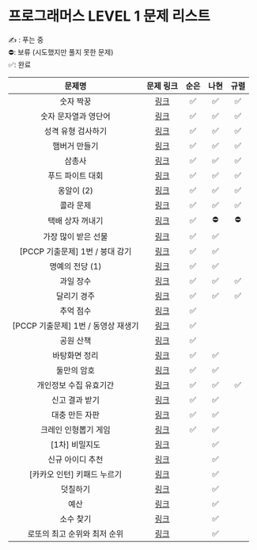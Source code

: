 # 프로그래머스 LEVEL 1 문제 리스트

✍️ : 푸는 중   
⛔️: 보류 (시도했지만 풀지 못한 문제)   
✅: 완료

|문제명|문제 링크|순은|나현|규렬|
|:------:|:------:|:------:|:------:|:------:|
|숫자 짝꿍|<a href="https://school.programmers.co.kr/learn/courses/30/lessons/131128" target="_blank">링크</a>|✅|✅|✅|
|숫자 문자열과 영단어|<a href="https://school.programmers.co.kr/learn/courses/30/lessons/131128" target="_blank">링크</a>|✅|✅|✅|
|성격 유형 검사하기|<a href="https://school.programmers.co.kr/learn/courses/30/lessons/118666" target="_blank">링크</a>|✅|✅|✅|
|햄버거 만들기|<a href="https://school.programmers.co.kr/learn/courses/30/lessons/133502" target="_blank">링크</a>|✅|✅|✅|
|삼총사|<a href="https://school.programmers.co.kr/learn/courses/30/lessons/131705" target="_blank">링크</a>|✅|✅|✅|
|푸드 파이트 대회|<a href="https://school.programmers.co.kr/learn/courses/30/lessons/134240" target="_blank">링크</a>|✅|✅|✅|
|옹알이 (2)|<a href="https://school.programmers.co.kr/learn/courses/30/lessons/133499" target="_blank">링크</a>|✅|✅|✅|
|콜라 문제|<a href="https://school.programmers.co.kr/learn/courses/30/lessons/132267" target="_blank">링크</a>|✅|✅|✅|
|택배 상자 꺼내기|<a href="https://school.programmers.co.kr/learn/courses/30/lessons/389478" target="_blank">링크</a>|✅|⛔️|⛔️|
|가장 많이 받은 선물|<a href="https://school.programmers.co.kr/learn/courses/30/lessons/258712" target="_blank">링크</a>|✅|✅||
|[PCCP 기출문제] 1번 / 붕대 감기|<a href="https://school.programmers.co.kr/learn/courses/30/lessons/250137" target="_blank">링크</a>|✅|✅||
|명예의 전당 (1)|<a href="https://school.programmers.co.kr/learn/courses/30/lessons/138477" target="_blank">링크</a>|✅|✅||
|과일 장수|<a href="https://school.programmers.co.kr/learn/courses/30/lessons/135808" target="_blank">링크</a>|✅|✅|✅|
|달리기 경주|<a href="https://school.programmers.co.kr/learn/courses/30/lessons/178871" target="_blank">링크</a>|✅|✅|✅|
|추억 점수|<a href="https://school.programmers.co.kr/learn/courses/30/lessons/176963" target="_blank">링크</a>|✅|||
|[PCCP 기출문제] 1번 / 동영상 재생기|<a href="https://school.programmers.co.kr/learn/courses/30/lessons/340213" target="_blank">링크</a>|✅|||
|공원 산책|<a href="https://school.programmers.co.kr/learn/courses/30/lessons/172928" target="_blank">링크</a>|✅|||
|바탕화면 정리|<a href="https://school.programmers.co.kr/learn/courses/30/lessons/161990" target="_blank">링크</a>|✅|✅||
|둘만의 암호|<a href="https://school.programmers.co.kr/learn/courses/30/lessons/155652" target="_blank">링크</a>|✅|✅||
|개인정보 수집 유효기간|<a href="https://school.programmers.co.kr/learn/courses/30/lessons/150370" target="_blank">링크</a>|✅|✅|✅|
|신고 결과 받기|<a href="https://school.programmers.co.kr/learn/courses/30/lessons/92334" target="_blank">링크</a>|✅|✅||
|대충 만든 자판|<a href="https://school.programmers.co.kr/learn/courses/30/lessons/160586" target="_blank">링크</a>|✅|✅||
|크레인 인형뽑기 게임|<a href="https://school.programmers.co.kr/learn/courses/30/lessons/64061" target="_blank">링크</a>|✅|✅||
|[1차] 비밀지도|<a href="https://school.programmers.co.kr/learn/courses/30/lessons/17681" target="_blank">링크</a>||✅||
|신규 아이디 추천|<a href="https://school.programmers.co.kr/learn/courses/30/lessons/72410" target="_blank">링크</a>||✅||
|[카카오 인턴] 키패드 누르기|<a href="https://school.programmers.co.kr/learn/courses/30/lessons/67256" target="_blank">링크</a>||✅||
|덧칠하기|<a href="https://school.programmers.co.kr/learn/courses/30/lessons/161989" target="_blank">링크</a>||✅||
|예산|<a href="https://school.programmers.co.kr/learn/courses/30/lessons/12982" target="_blank">링크</a>||✅||
|소수 찾기|<a href="https://school.programmers.co.kr/learn/courses/30/lessons/12921" target="_blank">링크</a>||✅||
|로또의 최고 순위와 최저 순위|<a href="https://school.programmers.co.kr/learn/courses/30/lessons/77484" target="_blank">링크</a>||✅||
